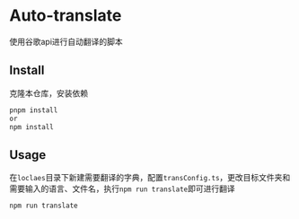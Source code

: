 # Auto-translate

使用谷歌api进行自动翻译的脚本

## Install

克隆本仓库，安装依赖

```bash
pnpm install
or
npm install
```

## Usage

在``loclaes``目录下新建需要翻译的字典，配置``transConfig.ts``，更改目标文件夹和需要输入的语言、文件名，执行``npm run translate``即可进行翻译

```bash
npm run translate
```
